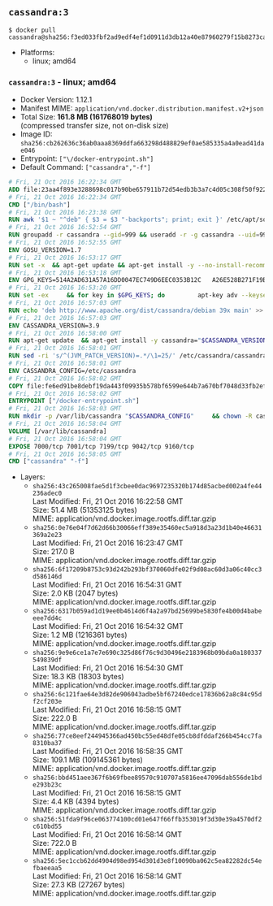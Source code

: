 ## `cassandra:3`

```console
$ docker pull cassandra@sha256:f3ed033fbf2ad9edf4ef1d0911d3db12a40e87960279f15b8273ca551dd8fdcd
```

-	Platforms:
	-	linux; amd64

### `cassandra:3` - linux; amd64

-	Docker Version: 1.12.1
-	Manifest MIME: `application/vnd.docker.distribution.manifest.v2+json`
-	Total Size: **161.8 MB (161768019 bytes)**  
	(compressed transfer size, not on-disk size)
-	Image ID: `sha256:cb262636c36ab0aaa8369ddfa663298d488829ef0ae585335a4a0ead41dae046`
-	Entrypoint: `["\/docker-entrypoint.sh"]`
-	Default Command: `["cassandra","-f"]`

```dockerfile
# Fri, 21 Oct 2016 16:22:34 GMT
ADD file:23aa4f893e3288698c017b90be657911b72d54edb3b3a7c4d05c308f50f9228f in / 
# Fri, 21 Oct 2016 16:22:34 GMT
CMD ["/bin/bash"]
# Fri, 21 Oct 2016 16:23:38 GMT
RUN awk '$1 ~ "^deb" { $3 = $3 "-backports"; print; exit }' /etc/apt/sources.list > /etc/apt/sources.list.d/backports.list
# Fri, 21 Oct 2016 16:52:54 GMT
RUN groupadd -r cassandra --gid=999 && useradd -r -g cassandra --uid=999 cassandra
# Fri, 21 Oct 2016 16:52:55 GMT
ENV GOSU_VERSION=1.7
# Fri, 21 Oct 2016 16:53:17 GMT
RUN set -x 	&& apt-get update && apt-get install -y --no-install-recommends ca-certificates wget && rm -rf /var/lib/apt/lists/* 	&& wget -O /usr/local/bin/gosu "https://github.com/tianon/gosu/releases/download/$GOSU_VERSION/gosu-$(dpkg --print-architecture)" 	&& wget -O /usr/local/bin/gosu.asc "https://github.com/tianon/gosu/releases/download/$GOSU_VERSION/gosu-$(dpkg --print-architecture).asc" 	&& export GNUPGHOME="$(mktemp -d)" 	&& gpg --keyserver ha.pool.sks-keyservers.net --recv-keys B42F6819007F00F88E364FD4036A9C25BF357DD4 	&& gpg --batch --verify /usr/local/bin/gosu.asc /usr/local/bin/gosu 	&& rm -r "$GNUPGHOME" /usr/local/bin/gosu.asc 	&& chmod +x /usr/local/bin/gosu 	&& gosu nobody true 	&& apt-get purge -y --auto-remove ca-certificates wget
# Fri, 21 Oct 2016 16:53:18 GMT
ENV GPG_KEYS=514A2AD631A57A16DD0047EC749D6EEC0353B12C 	A26E528B271F19B9E5D8E19EA278B781FE4B2BDA
# Fri, 21 Oct 2016 16:53:20 GMT
RUN set -ex 	&& for key in $GPG_KEYS; do 		apt-key adv --keyserver ha.pool.sks-keyservers.net --recv-keys "$key"; 	done
# Fri, 21 Oct 2016 16:57:03 GMT
RUN echo 'deb http://www.apache.org/dist/cassandra/debian 39x main' >> /etc/apt/sources.list.d/cassandra.list
# Fri, 21 Oct 2016 16:57:03 GMT
ENV CASSANDRA_VERSION=3.9
# Fri, 21 Oct 2016 16:58:00 GMT
RUN apt-get update 	&& apt-get install -y cassandra="$CASSANDRA_VERSION" 	&& rm -rf /var/lib/apt/lists/*
# Fri, 21 Oct 2016 16:58:01 GMT
RUN sed -ri 's/^(JVM_PATCH_VERSION)=.*/\1=25/' /etc/cassandra/cassandra-env.sh
# Fri, 21 Oct 2016 16:58:01 GMT
ENV CASSANDRA_CONFIG=/etc/cassandra
# Fri, 21 Oct 2016 16:58:02 GMT
COPY file:fe6ed91be8debf19da443f09935b578bf6599e644b7a670bf7048d33fb2efa9e in /docker-entrypoint.sh 
# Fri, 21 Oct 2016 16:58:02 GMT
ENTRYPOINT ["/docker-entrypoint.sh"]
# Fri, 21 Oct 2016 16:58:03 GMT
RUN mkdir -p /var/lib/cassandra "$CASSANDRA_CONFIG" 	&& chown -R cassandra:cassandra /var/lib/cassandra "$CASSANDRA_CONFIG" 	&& chmod 777 /var/lib/cassandra "$CASSANDRA_CONFIG"
# Fri, 21 Oct 2016 16:58:04 GMT
VOLUME [/var/lib/cassandra]
# Fri, 21 Oct 2016 16:58:04 GMT
EXPOSE 7000/tcp 7001/tcp 7199/tcp 9042/tcp 9160/tcp
# Fri, 21 Oct 2016 16:58:05 GMT
CMD ["cassandra" "-f"]
```

-	Layers:
	-	`sha256:43c265008fae5d1f3cbee0dac9697235320b174d85acbed002a4fe44236adec0`  
		Last Modified: Fri, 21 Oct 2016 16:22:58 GMT  
		Size: 51.4 MB (51353125 bytes)  
		MIME: application/vnd.docker.image.rootfs.diff.tar.gzip
	-	`sha256:0e76e04f7d62d66b30066eff389e35460ec5a918d3a23d1b40e46631369a2e23`  
		Last Modified: Fri, 21 Oct 2016 16:23:47 GMT  
		Size: 217.0 B  
		MIME: application/vnd.docker.image.rootfs.diff.tar.gzip
	-	`sha256:6f17209b8753c93d242b293bf370060dfe02f9d08ac60d3a06c40cc3d586146d`  
		Last Modified: Fri, 21 Oct 2016 16:54:31 GMT  
		Size: 2.0 KB (2047 bytes)  
		MIME: application/vnd.docker.image.rootfs.diff.tar.gzip
	-	`sha256:6317b059ad1d19ee0b4614d6f4a2a97bd25699be5830fe4b00d4babeeee7dd4c`  
		Last Modified: Fri, 21 Oct 2016 16:54:32 GMT  
		Size: 1.2 MB (1216361 bytes)  
		MIME: application/vnd.docker.image.rootfs.diff.tar.gzip
	-	`sha256:9e9e6ce1a7e7e690c325d86f76c9d30496e2183968b09bda0a180337549839df`  
		Last Modified: Fri, 21 Oct 2016 16:54:30 GMT  
		Size: 18.3 KB (18303 bytes)  
		MIME: application/vnd.docker.image.rootfs.diff.tar.gzip
	-	`sha256:6c121fae64e3d82de906043adbe5bf67240edce17836b62a8c84c95df2cf203e`  
		Last Modified: Fri, 21 Oct 2016 16:58:15 GMT  
		Size: 222.0 B  
		MIME: application/vnd.docker.image.rootfs.diff.tar.gzip
	-	`sha256:77ce8eef244945366ad450bc55ed48dfe05cb8dfddaf266b454cc7fa8310ba37`  
		Last Modified: Fri, 21 Oct 2016 16:58:35 GMT  
		Size: 109.1 MB (109145361 bytes)  
		MIME: application/vnd.docker.image.rootfs.diff.tar.gzip
	-	`sha256:bbd451aee367f6b69fbee89570c910707a5816ee47096dab556de1bde293b23c`  
		Last Modified: Fri, 21 Oct 2016 16:58:15 GMT  
		Size: 4.4 KB (4394 bytes)  
		MIME: application/vnd.docker.image.rootfs.diff.tar.gzip
	-	`sha256:51fda9f96ce063774100cd01e647f66ffb353019f3d30e39a4570df2c610bd55`  
		Last Modified: Fri, 21 Oct 2016 16:58:14 GMT  
		Size: 722.0 B  
		MIME: application/vnd.docker.image.rootfs.diff.tar.gzip
	-	`sha256:5ec1ccb62dd4904d98ed954d301d3e8f10090ba062c5ea82282dc54efbaeeaa5`  
		Last Modified: Fri, 21 Oct 2016 16:58:14 GMT  
		Size: 27.3 KB (27267 bytes)  
		MIME: application/vnd.docker.image.rootfs.diff.tar.gzip
